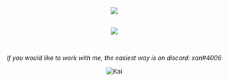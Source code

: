 <!--- Revision #15 - I did something! :D --->
<div align="center"> 
<img align="center" src="https://media0.giphy.com/media/l3q2x4zl5XVfRGXOo/giphy.gif?cid=6c09b952b02f2b88c6446f71d4ec25be62114b42c8dc1f1f&rid=giphy.gif&ct=g">
</div>
<br>
<p align="center">
  <a>
    <img src="https://skillicons.dev/icons?i=linux,neovim,git" />
  </a>
</p>

<br>

<p align="center">
<i align="center">If you would like to work with me, the easiest way is on discord: xan#4006</i>
</p>

<p align="center"><img src="https://github-readme-streak-stats.herokuapp.com/?user=thekaigonzalez&theme=dark" alt="Kai" /></p><br>
  </html>
